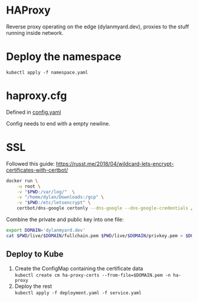 # HAProxy
Reverse proxy operating on the edge (dylanmyard.dev), proxies to the stuff running inside network.

# Deploy the namespace
`kubectl apply -f namespace.yaml`

# haproxy.cfg
Defined in [config.yaml](config.yaml)

Config needs to end with a empty newline.

# SSL
Followed this guide: https://russt.me/2018/04/wildcard-lets-encrypt-certificates-with-certbot/

```bash
docker run \
    -u root \
    -v "$PWD:/var/log/"  \
    -v "/home/dylan/Downloads:/gcp" \
    -v "$PWD:/etc/letsencrypt" \
    certbot/dns-google certonly --dns-google --dns-google-credentials /gcp/elbanyo-e7173437338c.json -d dylanmyard.dev,plex.dylanmyard.dev,qb.dylanmyard.dev,www.dylanmyard.dev --agree-tos --email dmunyard@gmail.com --non-interactive
```

Combine the private and public key into one file:
```bash
export DOMAIN='dylanmyard.dev' 
cat $PWD/live/$DOMAIN/fullchain.pem $PWD/live/$DOMAIN/privkey.pem > $DOMAIN.pem
```

## Deploy to Kube
1. Create the ConfigMap containing the certificate data \
`kubectl create cm ha-proxy-certs --from-file=$DOMAIN.pem -n ha-proxy`
2. Deploy the rest \
`kubectl apply -f deployment.yaml -f service.yaml`